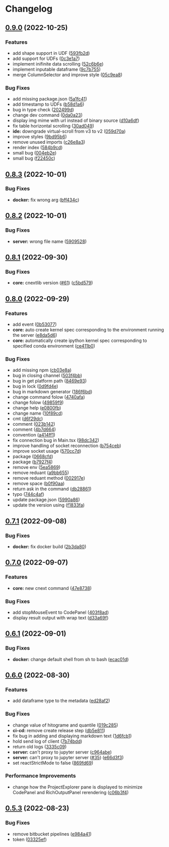 # Changelog

## [0.9.0](https://github.com/cnextio/cnext/compare/v0.8.3...v0.9.0) (2022-10-25)


### Features

* add shape support in UDF ([593fb2d](https://github.com/cnextio/cnext/commit/593fb2de69d03e8db16239650e263bfeba96536b))
* add support for UDFs ([0c3e1a7](https://github.com/cnextio/cnext/commit/0c3e1a76e611f987913baa76fe765fafa8e67fd4))
* implement inifinite data scrolling ([52c6b6e](https://github.com/cnextio/cnext/commit/52c6b6e8247cf2b04332fc72c53ad7bfef2c955a))
* implement inputable dataframe ([9c7b755](https://github.com/cnextio/cnext/commit/9c7b755b940e6e15534673dafe84ff005367c14a))
* merge ColumnSelector and improve style ([05c9ea8](https://github.com/cnextio/cnext/commit/05c9ea896205dd9737a5ef6fe09e9c1f0b57a7eb))


### Bug Fixes

* add missing package.json ([5a1fc41](https://github.com/cnextio/cnext/commit/5a1fc41d84f7e64b1b73c5a6654d9a463f54893c))
* add timestamp to UDFs ([b58d1a6](https://github.com/cnextio/cnext/commit/b58d1a6423ca4a906ee8045ba0601cca0706723b))
* bug in type check ([202499d](https://github.com/cnextio/cnext/commit/202499de5a1cf9057a0bb2b5fa597ee9ec6a8723))
* change dev command ([0da0a23](https://github.com/cnextio/cnext/commit/0da0a23b1485c23a367328803667061cb0c8071e))
* display img mime with url instead of binary source ([d10a6df](https://github.com/cnextio/cnext/commit/d10a6dfb374d357d9a6f30819b4dd7fd341841df))
* fix table horizontal scrolling ([30ad049](https://github.com/cnextio/cnext/commit/30ad04938ba98d2e4afe073a6a7234ef7be455f7))
* **ide:** downgrade virtual-scroll from v3 to v2 ([059d70a](https://github.com/cnextio/cnext/commit/059d70a9b20c3c61fc9c45f962510e1a86bcb357))
* improve styles ([9bd95b6](https://github.com/cnextio/cnext/commit/9bd95b6d29b908b7a75a25bad7539ad53e895a53))
* remove unused imports ([c26e8a3](https://github.com/cnextio/cnext/commit/c26e8a365b44d0fedce57f9b88987ca830265682))
* render index ([584b9cd](https://github.com/cnextio/cnext/commit/584b9cd84b5768f2e691c5e208820aaeb6b87380))
* small bug ([004eb2e](https://github.com/cnextio/cnext/commit/004eb2e32f57ad19cc6c25c13bc7c76a80e68ae3))
* small bug ([f22450c](https://github.com/cnextio/cnext/commit/f22450cf0a3051e22ed6007d001cc6a26c0f3f19))

## [0.8.3](https://github.com/cnextio/cnext/compare/v0.8.2...v0.8.3) (2022-10-01)


### Bug Fixes

* **docker:** fix wrong arg ([bff434c](https://github.com/cnextio/cnext/commit/bff434c6b52ffeade1e068abec9bb56705f87818))

## [0.8.2](https://github.com/cnextio/cnext/compare/v0.8.1...v0.8.2) (2022-10-01)


### Bug Fixes

* **server:** wrong file name ([5909528](https://github.com/cnextio/cnext/commit/590952858e8570fa572f6be47a65b07359f734bf))

## [0.8.1](https://github.com/cnextio/cnext/compare/v0.8.0...v0.8.1) (2022-09-30)


### Bug Fixes

* **core:** cnextlib version ([#61](https://github.com/cnextio/cnext/issues/61)) ([c5bd579](https://github.com/cnextio/cnext/commit/c5bd5791d49601618fc1449f61f2931908d35a17))

## [0.8.0](https://github.com/cnextio/cnext/compare/v0.7.1...v0.8.0) (2022-09-29)


### Features

* add event ([0b53077](https://github.com/cnextio/cnext/commit/0b5307772388036093472c9b98d85c4f8fa44862))
* **core:** auto create kernel spec corresponding to the environment running the server ([e8da5d6](https://github.com/cnextio/cnext/commit/e8da5d6eef121154f714269efece29d580832dd8))
* **core:** automatically create ipython kernel spec corresponding to specified conda environment ([ce411b0](https://github.com/cnextio/cnext/commit/ce411b07cec7dfff6705d0a0e8f732c9c426067c))


### Bug Fixes

* add missing npm ([cb03e8a](https://github.com/cnextio/cnext/commit/cb03e8acac1b0fc294f788360f6299b5054cba0f))
* bug in closing channel ([503f4bb](https://github.com/cnextio/cnext/commit/503f4bb0136d1a664b2187c7f9587e9102917d3d))
* bug in get platform path ([8469e93](https://github.com/cnextio/cnext/commit/8469e935d913e247aa201c928cde28696701ece7))
* bug in lock ([0d9fd4e](https://github.com/cnextio/cnext/commit/0d9fd4e20644866d2f0861fba3d0a002da720f7e))
* bug in markdown generator ([186f6bd](https://github.com/cnextio/cnext/commit/186f6bd49710c9aa7b5f5af0e08b3f63fe3ddefe))
* change command folow ([4740afa](https://github.com/cnextio/cnext/commit/4740afa0457278cb2f85df5d5c9f9399bdd56aca))
* change folow ([49859f9](https://github.com/cnextio/cnext/commit/49859f9187421d538bf754fed44b40d750065d73))
* change help ([e0800fb](https://github.com/cnextio/cnext/commit/e0800fb7a53b0db40652cfbef7cdffdadb80bf93))
* change name ([10f89cd](https://github.com/cnextio/cnext/commit/10f89cd34cbc0d63b3eb30a1472087b2878824a6))
* cmt ([d6f29dc](https://github.com/cnextio/cnext/commit/d6f29dc5caee30181022561bd88fbcafab211544))
* comment ([023b142](https://github.com/cnextio/cnext/commit/023b142518f04bce504ea551a6e335f1bc96c094))
* comment ([4b7d664](https://github.com/cnextio/cnext/commit/4b7d664b6c842475ea1cbb72799aca6d59b9010a))
* convention ([a414ff1](https://github.com/cnextio/cnext/commit/a414ff139a536d5ade618d907fc59cb97e7d1ca9))
* fix connection bug in Main.tsx ([98dc342](https://github.com/cnextio/cnext/commit/98dc342a6b3a359a28cde9034d134c100c829b6f))
* improve handling of socket reconnection ([b754ceb](https://github.com/cnextio/cnext/commit/b754ceb05c590985d0ed20999b4f68c186d94c5e))
* improve socket usage ([570cc7d](https://github.com/cnextio/cnext/commit/570cc7ddf239cc0dd9cd7772b5f41665a4808e40))
* package ([0668cfd](https://github.com/cnextio/cnext/commit/0668cfdd443474b84431d105ca0fd95c114ce5ba))
* package ([b7927f4](https://github.com/cnextio/cnext/commit/b7927f442adefdddbcdb6b397633923779b5675e))
* remove env ([5ea5869](https://github.com/cnextio/cnext/commit/5ea5869ee656b3126e49ab232939d4eaace01456))
* remove reduant ([a9bb655](https://github.com/cnextio/cnext/commit/a9bb6551051fd5831e9022bec9763b785d6a7eec))
* remove reduant method ([002917e](https://github.com/cnextio/cnext/commit/002917e5e41148c919877f9c731233b08fa0b55b))
* remove space ([b0f90aa](https://github.com/cnextio/cnext/commit/b0f90aaa83b58aca6cb388f2a43b3e7f7ecd0a49))
* return ask in the command ([db28861](https://github.com/cnextio/cnext/commit/db2886193d9e03cc444075fb666315ddb8acc9b3))
* typo ([744c4af](https://github.com/cnextio/cnext/commit/744c4afc28801718a61553b50d76cfbb1bb3575f))
* update package.json ([5990a86](https://github.com/cnextio/cnext/commit/5990a86d2c950775329dff8aefe2ac9974a26f13))
* update the version using ([f1833fa](https://github.com/cnextio/cnext/commit/f1833fa2e37cd3bb774a4bfdde5c2bfa078bf3c6))

## [0.7.1](https://github.com/cnextio/cnext/compare/v0.7.0...v0.7.1) (2022-09-08)


### Bug Fixes

* **docker:** fix docker build ([2b3da80](https://github.com/cnextio/cnext/commit/2b3da8074e829651f01a660974fd663358931cd8))

## [0.7.0](https://github.com/cnextio/cnext/compare/v0.6.1...v0.7.0) (2022-09-07)


### Features

* **core:** new cnext command ([47e8738](https://github.com/cnextio/cnext/commit/47e873803ceaf3a9a5496a8dfb2e201d312e5e05))


### Bug Fixes

* add stopMouseEvent to CodePanel ([403f8ad](https://github.com/cnextio/cnext/commit/403f8ad4659b6625a11d5c82c168a652bb53395d))
* display result output with wrap text ([d33a69f](https://github.com/cnextio/cnext/commit/d33a69f0b57418aac41617ed01ad0971a91e6443))

## [0.6.1](https://github.com/cnextio/cnext/compare/v0.6.0...v0.6.1) (2022-09-01)


### Bug Fixes

* **docker:** change default shell from sh to bash ([ecac01d](https://github.com/cnextio/cnext/commit/ecac01d7d105ffc8b086cf1abe1e8ea52a53821c))

## [0.6.0](https://github.com/cnextio/cnext/compare/v0.5.3...v0.6.0) (2022-08-30)


### Features

* add dataframe type to the metadata ([ed28af2](https://github.com/cnextio/cnext/commit/ed28af2e484de2f470ad08f3cc2b01f13fe17fe3))


### Bug Fixes

* change value of hitograme and quantile ([019c285](https://github.com/cnextio/cnext/commit/019c2858b0498b6faa76ad30cd2afce0c5c8d0d8))
* **ci-cd:** remove create release step ([db5e811](https://github.com/cnextio/cnext/commit/db5e811b33df44d57e2adf8a33c56dd8fa82aaf5))
* fix bug in adding and displaying markdown text ([1d6fcb1](https://github.com/cnextio/cnext/commit/1d6fcb18174abeaf9726477e2c0a25e5bc67fe09))
* hold send log of client ([7b74bdd](https://github.com/cnextio/cnext/commit/7b74bdd95986e822ca83b1c1c7b4cadb4d141dbc))
* return old logs ([3335c09](https://github.com/cnextio/cnext/commit/3335c0994a6b15fbfb05aefa172eaafda41ada2b))
* **server:** can't proxy to jupyter server ([c964abe](https://github.com/cnextio/cnext/commit/c964abe27e007e80207e56f4df379900a654052d))
* **server:** can't proxy to jupyter server ([#35](https://github.com/cnextio/cnext/issues/35)) ([e66d3f3](https://github.com/cnextio/cnext/commit/e66d3f35cca1c561345664b13e5009a5801e0fdb))
* set reactStrictMode to false ([869fd69](https://github.com/cnextio/cnext/commit/869fd690e5c92fc30113c587be207c0f318fdbbc))


### Performance Improvements

* change how the ProjectExplorer pane is displayed to minimize  CodePanel and RichOutputPanel rerendering ([c06b3f4](https://github.com/cnextio/cnext/commit/c06b3f4a9a3a2b06a87dbd26a67c66d581caf218))

## [0.5.3](https://github.com/cnextio/cnext/compare/v0.5.2...v0.5.3) (2022-08-23)


### Bug Fixes

* remove bitbucket pipelines ([e984a41](https://github.com/cnextio/cnext/commit/e984a41d57d52ff7974453f7c3ee7f026e5f9f4d))
* token ([03325ef](https://github.com/cnextio/cnext/commit/03325ef1cd88fdec9ddd654ebc0da2eb7202f3f2))
